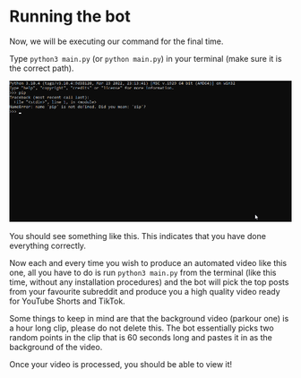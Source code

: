 # Running the bot

Now, we will be executing our command for the final time.

Type `python3 main.py` (or `python main.py`) in your terminal (make sure it is the correct path).

![](<.gitbook/assets/image (8) (1).png>)

You should see something like this. This indicates that you have done everything correctly.

Now each and every time you wish to produce an automated video like this one, all you have to do is run `python3 main.py` from the terminal (like this time, without any installation procedures) and the bot will pick the top posts from your favourite subreddit and produce you a high quality video ready for YouTube Shorts and TikTok.

Some things to keep in mind are that the background video (parkour one) is a hour long clip, please do not delete this. The bot essentially picks two random points in the clip that is 60 seconds long and pastes it in as the background of the video.

Once your video is processed, you should be able to view it!
